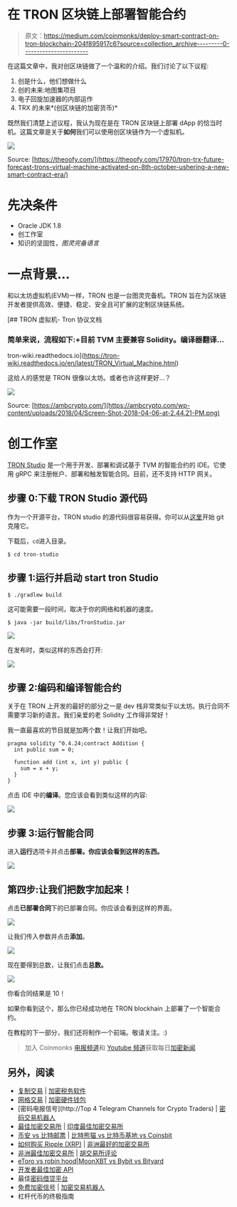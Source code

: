 # 在 TRON 区块链上部署智能合约

> 原文：<https://medium.com/coinmonks/deploy-smart-contract-on-tron-blockchain-204f895917c6?source=collection_archive---------0----------------------->

在这篇文章中，我对创区块链做了一个温和的介绍。我们讨论了以下议程:

1.  创是什么，他们想做什么
2.  创的未来:地图集项目
3.  电子回旋加速器的内部运作
4.  TRX 的未来*(创区块链的加密货币)*

既然我们清楚上述议程，我认为现在是在 TRON 区块链上部署 dApp 的恰当时机。这篇文章是关于**如何**我们可以使用创区块链作为一个虚拟机。

![](img/6a3bdbe154fdbefabba50dc037d8d439.png)

Source: [https://theoofy.com/](https://theoofy.com/17970/tron-trx-future-forecast-trons-virtual-machine-activated-on-8th-october-ushering-a-new-smart-contract-era/)

# 先决条件

*   Oracle JDK 1.8
*   创工作室
*   知识的坚固性，*图灵完备语言*

# **一点背景…**

和以太坊虚拟机(EVM)一样，TRON 也是一台图灵完备机。TRON 旨在为区块链开发者提供高效、便捷、稳定、安全且可扩展的定制区块链系统。

 [## TRON 虚拟机- Tron 协议文档

### 简单来说，流程如下:+目前 TVM 主要兼容 Solidity。编译器翻译…

tron-wiki.readthedocs.io](https://tron-wiki.readthedocs.io/en/latest/TRON_Virtual_Machine.html) 

这给人的感觉是 TRON 很像以太坊。或者也许这样更好…？

![](img/2af779e9c467888c89363b2551c52d2a.png)

Source: [https://ambcrypto.com/](https://ambcrypto.com/wp-content/uploads/2018/04/Screen-Shot-2018-04-06-at-2.44.21-PM.png)

# 创工作室

[TRON Studio](https://developers.tron.network/docs/tron-studio-intro) 是一个用于开发、部署和调试基于 TVM 的智能合约的 IDE。它使用 gRPC 来注册帐户、部署和触发智能合同。目前，还不支持 HTTP 网关。

## 步骤 0:下载 TRON Studio 源代码

作为一个开源平台，TRON studio 的源代码很容易获得。你可以从[这里](https://developers.tron.network/docs/download-the-code#section-tron-studio)开始 git 克隆它。

下载后，`cd`进入目录。

```
$ cd tron-studio
```

## 步骤 1:运行并启动 start tron Studio

```
$ ./gradlew build
```

这可能需要一段时间，取决于你的网络和机器的速度。

```
$ java -jar build/libs/TronStudio.jar
```

![](img/a9de0e6cd1a33dad7c1d97bae658dce0.png)

在发布时，类似这样的东西会打开:

![](img/f158ecc643dbbacc1ab00cc1f44a6c7a.png)

## 步骤 2:编码和编译智能合约

关于在 TRON 上开发的最好的部分之一是 dev 栈非常类似于以太坊。执行合同不需要学习新的语言。我们亲爱的老 Solidity 工作得非常好！

我一直最喜欢的节目就是加两个数！让我们开始吧。

```
pragma solidity ^0.4.24;contract Addition {
  int public sum = 0;

  function add (int x, int y) public {
    sum = x + y;
  }
}
```

点击 IDE 中的**编译**。您应该会看到类似这样的内容:

![](img/016e576e8de59d6606d4409a106bfe7a.png)

## 步骤 3:运行智能合同

进入**运行**选项卡并点击**部署。你应该会看到这样的东西。**

![](img/dd881ffc92acdc0002ce1f858c670dbf.png)

## 第四步:让我们把数字加起来！

点击**已部署合同**下的已部署合同。你应该会看到这样的界面。

![](img/53870e82b9645429d58255e2d6a6f768.png)

让我们传入参数并点击**添加**。

![](img/975f64b0322bb5c6a5f778b14ba16195.png)

现在要得到总数，让我们点击**总数。**

![](img/0256138fc21952124b7a2b50aead63e5.png)

你看合同结果是 10！

如果你看到这个，那么你已经成功地在 TRON blockhain 上部署了一个智能合约。

在教程的下一部分，我们还将制作一个前端。敬请关注。:)

> 加入 Coinmonks [电报频道](https://t.me/coincodecap)和 [Youtube 频道](https://www.youtube.com/c/coinmonks/videos)获取每日[加密新闻](http://coincodecap.com/)

## 另外，阅读

*   [复制交易](/coinmonks/top-10-crypto-copy-trading-platforms-for-beginners-d0c37c7d698c) | [加密税务软件](/coinmonks/crypto-tax-software-ed4b4810e338)
*   [网格交易](https://coincodecap.com/grid-trading) | [加密硬件钱包](/coinmonks/the-best-cryptocurrency-hardware-wallets-of-2020-e28b1c124069)
*   [密码电报信号](http://Top 4 Telegram Channels for Crypto Traders) | [密码交易机器人](/coinmonks/crypto-trading-bot-c2ffce8acb2a)
*   [最佳加密交易所](/coinmonks/crypto-exchange-dd2f9d6f3769) | [印度最佳加密交易所](/coinmonks/bitcoin-exchange-in-india-7f1fe79715c9)
*   [币安 vs 比特邮票](https://coincodecap.com/binance-vs-bitstamp) | [比特熊猫 vs 比特币基地 vs Coinsbit](https://coincodecap.com/bitpanda-coinbase-coinsbit)
*   [如何购买 Ripple (XRP)](https://coincodecap.com/buy-ripple-india) | [非洲最好的加密交易所](https://coincodecap.com/crypto-exchange-africa)
*   [非洲最佳加密交易所](https://coincodecap.com/crypto-exchange-africa) | [胡交易所评论](https://coincodecap.com/hoo-exchange-review)
*   [eToro vs robin hood](https://coincodecap.com/etoro-robinhood)|[MoonXBT vs Bybit vs Bityard](https://coincodecap.com/bybit-bityard-moonxbt)
*   [开发者最佳加密 API](/coinmonks/best-crypto-apis-for-developers-5efe3a597a9f)
*   最佳[密码借贷平台](/coinmonks/top-5-crypto-lending-platforms-in-2020-that-you-need-to-know-a1b675cec3fa)
*   [免费加密信号](/coinmonks/free-crypto-signals-48b25e61a8da) | [加密交易机器人](/coinmonks/crypto-trading-bot-c2ffce8acb2a)
*   杠杆代币的终极指南
